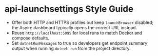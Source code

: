 # api-launchsettings Style Guide

- Offer both HTTP and HTTPS profiles but keep `launchBrowser` disabled; the Aspire dashboard typically opens the correct URL instead.
- Reuse `http://localhost:5095` for local runs to match Docker and compose defaults.
- Set `dotnetRunMessages` to true so developers get endpoint summary output when running `dotnet run` from the project directory.
